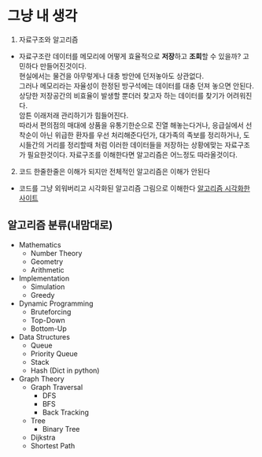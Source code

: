 # 그냥 내 생각

1. 자료구조와 알고리즘
  - 자료구조란 데이터를 메모리에 어떻게 효율적으로 **저장**하고 **조회**할 수 있을까? 고민하다 만들어진것이다.\
  현실에서는 물건을 아무렇게나 대충 방안에 던저놓아도 상관없다.\
  그러나 메모리라는 자율성이 한정된 방구석에는 데이터를 대충 던져 놓으면 안된다.\
   상당한 저장공간의 비효율이 발생할 뿐더러 찾고자 하는 데이터를 찾기가 어려워진다.\
   암튼 이래저래 관리하기가 힘들어진다.\
   따라서 편의점의 매대에 상품을 유통기한순으로 진열 해놓는다거나, 응급실에서 선착순이 아닌 위급한 환자를 우선 처리해준다던가,
   대가족의 족보를 정리하거나,
   도시들간의 거리를 정리할때 처럼 이러한 데이터들을 저장하는 상황에맞는 자료구조가 필요한것이다.
   자료구조를 이해한다면
   알고리즘은 어느정도 따라올것이다.

2. 코드 한줄한줄은 이해가 되지만 전체적인 알고리즘은 이해가 안된다
  - 코드를 그냥 외워버리고 시각화된 알고리즘 그림으로 이해한다
  [알고리즘 시각화한 사이트](https://www.cs.usfca.edu/~galles/visualization/Algorithms.html)
  
## 알고리즘 분류(내맘대로)
- Mathematics
  - Number Theory
  - Geometry
  - Arithmetic
- Implementation
  - Simulation
  - Greedy
- Dynamic Programming
  - Bruteforcing
  - Top-Down
  - Bottom-Up
- Data Structures 
  - Queue
  - Priority Queue
  - Stack
  - Hash (Dict in python)
- Graph Theory
  - Graph Traversal
    - DFS
    - BFS
    - Back Tracking
  - Tree
    - Binary Tree
  - Dijkstra
  - Shortest Path
